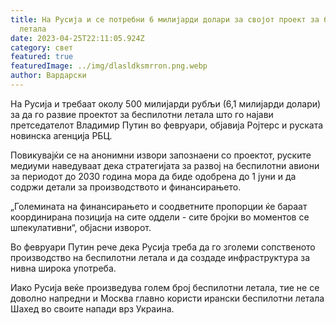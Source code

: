 ```yaml
---
title: На Русија и се потребни 6 милијарди долари за својот проект за беспилотни
  летала
date: 2023-04-25T22:11:05.924Z
category: свет
featured: true
featuredImage: ../img/dlasldksmrron.png.webp
author: Вардарски
---
```


На Русија и требаат околу 500 милијарди рубљи (6,1 милијарди долари) за да го развие проектот за беспилотни летала што го најави претседателот Владимир Путин во февруари, објавија Ројтерс и руската новинска агенција РБЦ.

Повикувајќи се на анонимни извори запознаени со проектот, руските медиуми наведуваат дека стратегијата за развој на беспилотни авиони за периодот до 2030 година мора да биде одобрена до 1 јуни и да содржи детали за производството и финансирањето.

„Големината на финансирањето и соодветните пропорции ќе бараат координирана позиција на сите оддели - сите бројки во моментов се шпекулативни“, објасни изворот.

Во февруари Путин рече дека Русија треба да го зголеми сопственото производство на беспилотни летала и да создаде инфраструктура за нивна широка употреба.

Иако Русија веќе произведува голем број беспилотни летала, тие не се доволно напредни и Москва главно користи ирански беспилотни летала Шахед во своите напади врз Украина.
